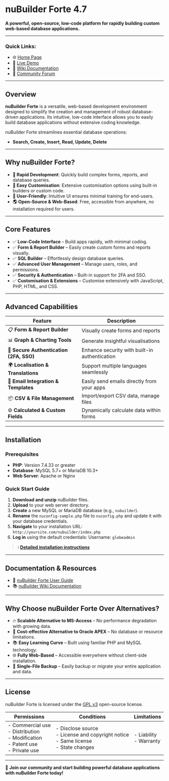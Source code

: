 # nuBuilder Forte 4.7

**A powerful, open-source, low-code platform for rapidly building custom web-based database applications.**

---

### Quick Links:

- 🌐 [Home Page](https://www.nubuilder.com)
- 🚀 [Live Demo](https://demo.nubuilder.cloud/)
- 📑 [Wiki Documentation](https://wiki.nubuilder.cloud)
- 💬 [Community Forum](https://forums.nubuilder.cloud/)

---

## Overview

**nuBuilder Forte** is a versatile, web-based development environment designed to simplify the creation and management of robust database-driven applications. Its intuitive, low-code interface allows you to easily build database applications without extensive coding knowledge.

nuBuilder Forte streamlines essential database operations:

- **Search, Create, Insert, Read, Update, Delete**

---

## Why nuBuilder Forte?

- **🚀 Rapid Development**: Quickly build complex forms, reports, and database queries.
- **🎨 Easy Customisation**: Extensive customisation options using built-in builders or custom code.
- **🙌 User-Friendly**: Intuitive UI ensures minimal training for end-users.
- **🌎 Open-Source & Web-Based**: Free, accessible from anywhere, no installation required for users.

---

## Core Features

- ✅ **Low-Code Interface** – Build apps rapidly, with minimal coding.
- ✅ **Form & Report Builder** – Easily create custom forms and reports visually.
- ✅ **SQL Builder** – Effortlessly design database queries.
- ✅ **Advanced User Management** – Manage users, roles, and permissions.
- ✅ **Security & Authentication** – Built-in support for 2FA and SSO.
- ✅ **Customisation & Extensions** – Customise extensively with JavaScript, PHP, HTML, and CSS.

---

## Advanced Capabilities

| Feature                              | Description                                           |
| ------------------------------------ | ----------------------------------------------------- |
| 📋 **Form & Report Builder**         | Visually create forms and reports                     |
| 📊 **Graph & Charting Tools**        | Generate insightful visualisations                    |
| 🔐 **Secure Authentication (2FA, SSO)** | Enhance security with built-in authentication         |
| 🌍 **Localisation & Translations**   | Support multiple languages seamlessly                 |
| 📧 **Email Integration & Templates** | Easily send emails directly from your apps            |
| 📦 **CSV & File Management**         | Import/export CSV data, manage files                  |
| ⚙️ **Calculated & Custom Fields**    | Dynamically calculate data within forms               |

---

## Installation

### Prerequisites

- **PHP**: Version 7.4.33 or greater
- **Database**: MySQL 5.7+ or MariaDB 10.3+
- **Web Server**: Apache or Nginx

### Quick Start Guide

1. **Download and unzip** nuBuilder files.
2. **Upload** to your web server directory.
3. **Create** a new MySQL or MariaDB database (e.g., `nubuilder`).
4. **Rename** the `nuconfig-sample.php` file to `nuconfig.php` and update it with your database credentials.
5. **Navigate** to your installation URL:
   `http://yoursite.com/nubuilder/index.php`
6. **Log in** using the default credentials:
   Username: `globeadmin`

> ℹ️ **[Detailed installation instructions](https://wiki.nubuilder.cloud/index.php?title=Documentation)**

---

## Documentation & Resources

- 📖 [nuBuilder Forte User Guide](https://sourceforge.net/projects/nubuilder/files/nuBuilderForte_UserGuide.pdf/download)
- 📚 [nuBuilder Wiki Documentation](https://wiki.nubuilder.cloud)

---

## Why Choose nuBuilder Forte Over Alternatives?

- 🔥 **Scalable Alternative to MS-Access** – No performance degradation with growing data.
- 💼 **Cost-effective Alternative to Oracle APEX** – No database or resource limitations.
- 📚 **Easy Learning Curve** – Built using familiar PHP and MySQL technology.
- 🌐 **Fully Web-Based** – Accessible everywhere without client-side installation.
- 💾 **Single-File Backup** – Easily backup or migrate your entire application and data.

---

## License

nuBuilder Forte is licensed under the [GPL v3](https://www.gnu.org/licenses/gpl-3.0.html) open-source license.

| **Permissions**                                            | **Conditions**                                                            | **Limitations**    |
|------------------------------------------------------------|---------------------------------------------------------------------------|--------------------|
| - Commercial use<br>- Distribution<br>- Modification<br>- Patent use<br>- Private use | - Disclose source<br>- License and copyright notice<br>- Same license<br>- State changes | - Liability<br>- Warranty |

---

🌟 **Join our community and start building powerful database applications with nuBuilder Forte today!**
